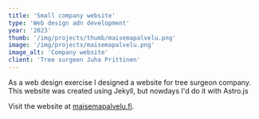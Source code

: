 ```yaml
---
title: 'Small company website'
type: 'Web design adn development'
year: '2023'
thumb: '/img/projects/thumb/maisemapalvelu.png'
image: '/img/projects/maisemapalvelu.png'
image_alt: 'Company website'
client: 'Tree surgeon Juha Prittinen'
---
```


As a web design exercise I designed a website for tree surgeon company. This website was created using Jekyll, but nowdays I'd do
it with Astro.js

Visit the website at [maisemapalvelu.fi](https://maisemapalvelu.fi/).
